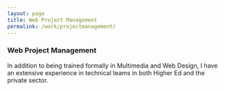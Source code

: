 ```yaml
---
layout: page
title: Web Project Management
permalink: /work/projectmanagement/
---
```


<h3>Web Project Management</h3>

In addition to being trained formally in Multimedia and Web Design, I have an extensive experience in technical teams in both Higher Ed and the private sector. 